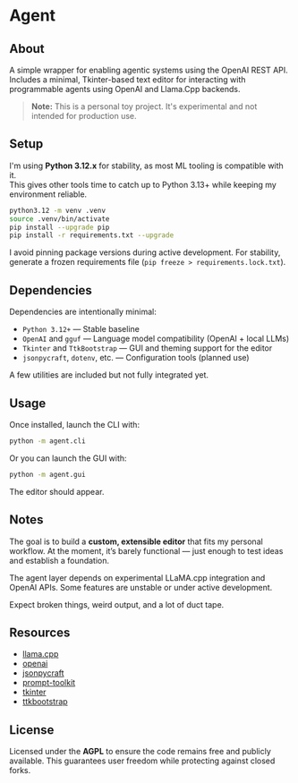 # Agent

## About

A simple wrapper for enabling agentic systems using the OpenAI REST API.  
Includes a minimal, Tkinter-based text editor for interacting with programmable agents using OpenAI and Llama.Cpp backends.

> **Note:** This is a personal toy project. It's experimental and not intended for production use.

## Setup

I'm using **Python 3.12.x** for stability, as most ML tooling is compatible with it.  
This gives other tools time to catch up to Python 3.13+ while keeping my environment reliable.

```sh
python3.12 -m venv .venv
source .venv/bin/activate
pip install --upgrade pip
pip install -r requirements.txt --upgrade
```

I avoid pinning package versions during active development.
For stability, generate a frozen requirements file (`pip freeze > requirements.lock.txt`).

## Dependencies

Dependencies are intentionally minimal:

- `Python 3.12+` — Stable baseline
- `OpenAI` and `gguf` — Language model compatibility (OpenAI + local LLMs)
- `Tkinter` and `TtkBootstrap` — GUI and theming support for the editor
- `jsonpycraft`, `dotenv`, etc. — Configuration tools (planned use)

A few utilities are included but not fully integrated yet.

## Usage

Once installed, launch the CLI with:

```sh
python -m agent.cli
```

Or you can launch the GUI with:

```sh
python -m agent.gui
```

The editor should appear.

## Notes

The goal is to build a **custom, extensible editor** that fits my personal workflow.
At the moment, it’s barely functional — just enough to test ideas and establish a foundation.

The agent layer depends on experimental LLaMA.cpp integration and OpenAI APIs.
Some features are unstable or under active development.

Expect broken things, weird output, and a lot of duct tape.

## Resources

- [llama.cpp](https://github.com/ggml-org/llama.cpp/blob/master/tools/server/README.md)
- [openai](https://platform.openai.com/docs/api-reference/introduction)
- [jsonpycraft](https://github.com/teleprint-me/json-py-craft/tree/main/docs)
- [prompt-toolkit](https://python-prompt-toolkit.readthedocs.io/en/stable/index.html)
- [tkinter](https://docs.python.org/3/library/tkinter.html)
- [ttkbootstrap](https://ttkbootstrap.readthedocs.io/en/latest/)

## License

Licensed under the **AGPL** to ensure the code remains free and publicly available.
This guarantees user freedom while protecting against closed forks.
